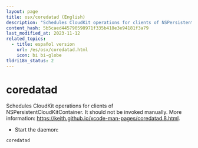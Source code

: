 ```yaml
---
layout: page
title: osx/coredatad (English)
description: "Schedules CloudKit operations for clients of NSPersistentCloudKitContainer."
content_hash: 5b5caed445790598971f335b418e3e94181f3a79
last_modified_at: 2023-11-12
related_topics:
  - title: español version
    url: /es/osx/coredatad.html
    icon: bi bi-globe
tldri18n_status: 2
---
```

# coredatad

Schedules CloudKit operations for clients of NSPersistentCloudKitContainer.
It should not be invoked manually.
More information: <https://keith.github.io/xcode-man-pages/coredatad.8.html>.

- Start the daemon:

`coredatad`
